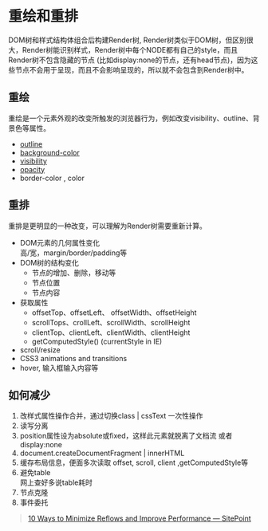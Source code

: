 # 重绘和重排

DOM树和样式结构体组合后构建Render树, Render树类似于DOM树，但区别很大，Render树能识别样式，Render树中每个NODE都有自己的style，而且Render树不包含隐藏的节点 (比如display:none的节点，还有head节点)，因为这些节点不会用于呈现，而且不会影响呈现的，所以就不会包含到Render树中。

## 重绘
重绘是一个元素外观的改变所触发的浏览器行为，例如改变visibility、outline、背景色等属性。

* [outline](http://www.w3school.com.cn/cssref/pr_outline.asp)   
* [background-color](http://www.w3school.com.cn/cssref/pr_background-color.asp)   
* [visibility](http://www.w3school.com.cn/cssref/pr_class_visibility.asp)
* [opacity](http://www.w3school.com.cn/cssref/pr_opacity.asp)
* border-color , color

## 重排
重排是更明显的一种改变，可以理解为Render树需要重新计算。
*  DOM元素的几何属性变化   
    高/宽，margin/border/padding等
* DOM树的结构变化
    * 节点的增加、删除，移动等
    * 节点位置
    * 节点内容
* 获取属性   
    * offsetTop、offsetLeft、 offsetWidth、offsetHeight    
    * scrollTops、crollLeft、scrollWidth、scrollHeight   
    * clientTop、clientLeft、clientWidth、clientHeight
    * getComputedStyle() (currentStyle in IE)
* scroll/resize
* CSS3 animations and transitions
* hover, 输入框输入内容等


## 如何减少
1. 改样式属性操作合并，通过切换class | cssText 一次性操作
2. 读写分离
3. position属性设为absolute或fixed，这样此元素就脱离了文档流 或者display:none
4. document.createDocumentFragment | innerHTML
5. 缓存布局信息，便面多次读取 offset, scroll, client ,getComputedStyle等
6. 避免table   
    网上查好多说table耗时
7. 节点克隆
8. 事件委托




>[10 Ways to Minimize Reflows and Improve Performance — SitePoint](https://www.sitepoint.com/10-ways-minimize-reflows-improve-performance/)
